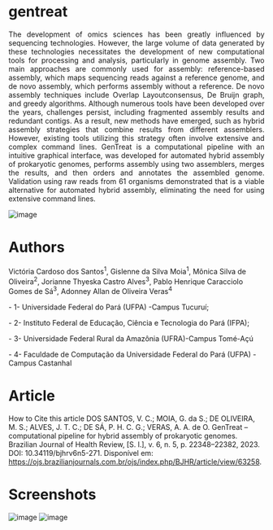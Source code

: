# gentreat
<p align="justify"> The development of omics sciences has been greatly influenced by sequencing technologies. However, the large volume of data generated by these technologies necessitates the development of new computational tools for processing and analysis, particularly in genome assembly. Two main approaches are commonly used for assembly: reference-based assembly, which maps sequencing reads against a reference genome, and de novo assembly, which performs assembly without a reference. De novo assembly techniques include Overlap Layoutconsensus, De Bruijn graph, and greedy algorithms. Although numerous tools have been developed over the years, challenges persist, including fragmented assembly results and redundant contigs. As a result, new methods have emerged, such as hybrid assembly strategies that combine results from different assemblers. However, existing tools utilizing this strategy often involve extensive and complex command lines. GenTreat is a computational pipeline with an intuitive graphical interface, was developed for automated hybrid assembly of prokaryotic genomes, performs assembly using two assemblers, merges the results, and then orders and annotates the assembled genome. Validation using raw reads from 61 organisms demonstrated that is a viable alternative for automated hybrid assembly, eliminating the need for using extensive command lines.</p>

![image](https://github.com/allanverasce/gentreat/assets/25986290/290faf99-51b1-42e3-b926-9f7473a648e4)

# Authors
<p>Victória Cardoso dos Santos<sup>1</sup>, Gislenne da Silva Moia<sup>1</sup>, Mônica Silva de Oliveira<sup>2</sup>, Jorianne Thyeska Castro Alves<sup>3</sup>, Pablo Henrique Caracciolo Gomes de Sá<sup>3</sup>, Adonney Allan de Oliveira Veras<sup>4</sup></p>
<p></p>- 1- Universidade Federal do Pará (UFPA) -Campus Tucuruí;</p> 
<p>- 2- Instituto Federal de Educação, Ciência e Tecnologia do Pará (IFPA);</p> 
<p>- 3- Universidade Federal Rural da Amazônia (UFRA)-Campus Tomé-Açú</p>
<p>- 4- Faculdade de Computação da Universidade Federal do Pará (UFPA) -Campus Castanhal</p>

# Article 
How to Cite this article
DOS SANTOS, V. C.; MOIA, G. da S.; DE OLIVEIRA, M. S.; ALVES, J. T. C.; DE SÁ, P. H. C. G.; VERAS, A. A. de O. GenTreat – computational pipeline for hybrid assembly of prokaryotic genomes. Brazilian Journal of Health Review, [S. l.], v. 6, n. 5, p. 22348–22382, 2023. DOI: 10.34119/bjhrv6n5-271. Disponível em: https://ojs.brazilianjournals.com.br/ojs/index.php/BJHR/article/view/63258.

# Screenshots
![image](https://github.com/allanverasce/gentreat/assets/25986290/84241434-7534-43de-89c8-8a826a0946dd)
![image](https://github.com/allanverasce/gentreat/assets/25986290/50520435-3507-4c45-ac7c-4c862266d06e)



